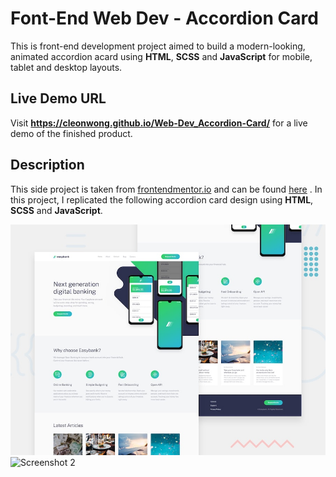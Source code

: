 # Font-End Web Dev - Accordion Card

This is front-end development project aimed to build a modern-looking, animated
accordion acard using **HTML**, **SCSS** and **JavaScript** for mobile, tablet
and desktop layouts.

## Live Demo URL

Visit **https://cleonwong.github.io/Web-Dev_Accordion-Card/** for a live demo of
the finished product.

## Description

This side project is taken from [frontendmentor.io](https://www.frontendmentor.io)
and can be found [here](https://www.frontendmentor.io/challenges/easybank-landing-page-WaUhkoDN) . In this project, I replicated the following
accordion card design using **HTML**, **SCSS** and **JavaScript**.

![Screenshot 1](https://github.com/CleonWong/Web-Dev_Easybank-Landing-Page/blob/main/design/desktop-preview.jpg?raw=true)
![Screenshot 2](https://github.com/CleonWong/Web-Dev_Easybank-Landing-Page/blob/main/design/mobile-design.jpg?raw=true)
